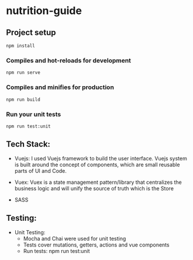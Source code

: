 # nutrition-guide

## Project setup
```
npm install
```

### Compiles and hot-reloads for development
```
npm run serve
```

### Compiles and minifies for production
```
npm run build
```

### Run your unit tests
```
npm run test:unit
```

## Tech Stack:

- Vuejs: I used Vuejs framework to build the user interface. Vuejs system is built around the concept of components, which are small reusable parts of UI and Code.

- Vuex: Vuex is a state management pattern/library that centralizes the business logic and will unify the source of truth which is the Store

- SASS

## Testing:
- Unit Testing:
  - Mocha and Chai were used for unit testing
  - Tests cover mutations, getters, actions and vue components
  - Run tests: npm run test:unit